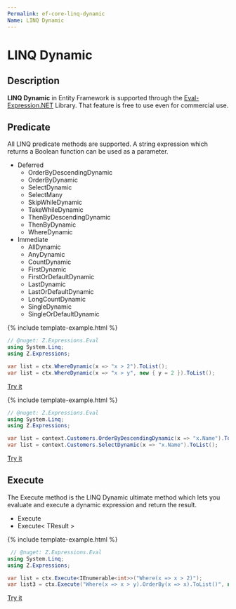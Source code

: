 ```yaml
---
Permalink: ef-core-linq-dynamic
Name: LINQ Dynamic
---
```


# LINQ Dynamic

## Description

**LINQ Dynamic** in Entity Framework is supported through the [Eval-Expression.NET](https://eval-expression.net/linq-dynamic) Library. That feature is free to use even for commercial use.

## Predicate

All LINQ predicate methods are supported. A string expression which returns a Boolean function can be used as a parameter.

- Deferred
   - OrderByDescendingDynamic
   - OrderByDynamic
   - SelectDynamic
   - SelectMany
   - SkipWhileDynamic
   - TakeWhileDynamic
   - ThenByDescendingDynamic
   - ThenByDynamic
   - WhereDynamic
- Immediate
   - AllDynamic
   - AnyDynamic
   - CountDynamic
   - FirstDynamic
   - FirstOrDefaultDynamic
   - LastDynamic
   - LastOrDefaultDynamic
   - LongCountDynamic
   - SingleDynamic
   - SingleOrDefaultDynamic

{% include template-example.html %} 
```csharp
// @nuget: Z.Expressions.Eval
using System.Linq;
using Z.Expressions;

var list = ctx.WhereDynamic(x => "x > 2").ToList();
var list = ctx.WhereDynamic(x => "x > y", new { y = 2 }).ToList();

```
[Try it](https://dotnetfiddle.net/1sTQwA)

{% include template-example.html %} 
```csharp
// @nuget: Z.Expressions.Eval
using System.Linq;
using Z.Expressions;

var list = context.Customers.OrderByDescendingDynamic(x => "x.Name").ToList();
var list = context.Customers.SelectDynamic(x => "x.Name").ToList();

```
[Try it](https://dotnetfiddle.net/8n2Xc0)

## Execute

The Execute method is the LINQ Dynamic ultimate method which lets you evaluate and execute a dynamic expression and return the result.

 - Execute
 - Execute< TResult >

{% include template-example.html %} 
```csharp
 // @nuget: Z.Expressions.Eval
using System.Linq;
using Z.Expressions;

var list = ctx.Execute<IEnumerable<int>>("Where(x => x > 2)");
var list3 = ctx.Execute("Where(x => x > y).OrderBy(x => x).ToList()", new { y = 2 });

```
[Try it](https://dotnetfiddle.net/LbU2at)

